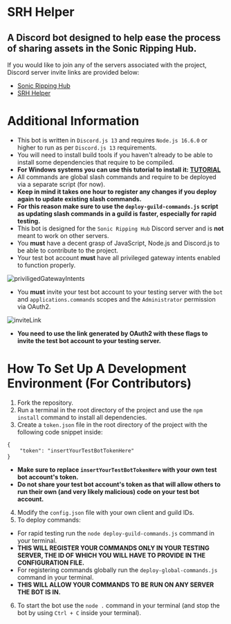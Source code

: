 # SRH Helper
## A Discord bot designed to help ease the process of sharing assets in the Sonic Ripping Hub.

If you would like to join any of the servers associated with the project, Discord server invite links are provided below:

- [Sonic Ripping Hub](https://discord.gg/UyEgu8M)
- [SRH Helper](https://discord.gg/a672jA2bct)

# Additional Information

- This bot is written in `Discord.js 13` and requires `Node.js 16.6.0` or higher to run as per `Discord.js 13` requirements.
- You will need to install build tools if you haven't already to be able to install some dependencies that require to be compiled.
- **For Windows systems you can use this tutorial to install it: [TUTORIAL](https://www.youtube.com/watch?v=P4_R34Lb-PE)**
- All commands are global slash commands and require to be deployed via a separate script (for now).
- **Keep in mind it takes one hour to register any changes if you deploy again to update existing slash commands.**
- **For this reason make sure to use the `deploy-guild-commands.js` script as updating slash commands in a guild is faster, especially for rapid testing.**
- This bot is designed for the `Sonic Ripping Hub` Discord server and is **not** meant to work on other servers.
- You **must** have a decent grasp of JavaScript, Node.js and Discord.js to be able to contribute to the project.
- Your test bot account **must** have all privileged gateway intents enabled to function properly.

![priviligedGatewayIntents](https://cdn.discordapp.com/attachments/880464361175547935/881088273328529468/unknown.png)
- You **must** invite your test bot account to your testing server with the `bot` and `applications.commands` scopes and the `Administrator` permission via OAuth2.

![inviteLink](https://cdn.discordapp.com/attachments/880464361175547935/881091246548987904/unknown.png)
- **You need to use the link generated by OAuth2 with these flags to invite the test bot account to your testing server.**

# How To Set Up A Development Environment (For Contributors)

1. Fork the repository.
2. Run a terminal in the root directory of the project and use the `npm install` command to install all dependencies.
3. Create a `token.json` file in the root directory of the project with the following code snippet inside:
```
{
    "token": "insertYourTestBotTokenHere"
}
```
- **Make sure to replace `insertYourTestBotTokenHere` with your own test bot account's token.**
- **Do not share your test bot account's token as that will allow others to run their own (and very likely malicious) code on your test bot account.**
4. Modify the `config.json` file with your own client and guild IDs.
5. To deploy commands:
- For rapid testing run the `node deploy-guild-commands.js` command in your terminal.
- **THIS WILL REGISTER YOUR COMMANDS ONLY IN YOUR TESTING SERVER, THE ID OF WHICH YOU WILL HAVE TO PROVIDE IN THE CONFIGURATION FILE.**
- For registering commands globally run the `deploy-global-commands.js` command in your terminal.
- **THIS WILL ALLOW YOUR COMMANDS TO BE RUN ON ANY SERVER THE BOT IS IN.**
6. To start the bot use the `node .` command in your terminal (and stop the bot by using `Ctrl + C` inside your terminal).
